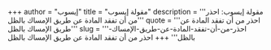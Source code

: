 +++
author = "إيسوب"
title = "مقولة إيسوب"
description = '''مقولة إيسوب: احذر من أن تفقد المادة عن طريق الإمساك بالظل'''
quote = '''احذر من أن تفقد المادة عن طريق الإمساك بالظل'''
slug = '''احذر-من-أن-تفقد-المادة-عن-طريق-الإمساك-بالظل'''
+++
احذر من أن تفقد المادة عن طريق الإمساك بالظل
